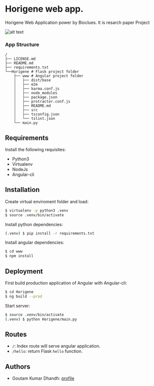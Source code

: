 Horigene web app. 
====

Horigene Web Application power by Bioclues. It is resarch paper Project 

![alt text](https://github.com/goutamdh/Horigene/blob/master/app_Image/HorigeneServer.png?raw=true)

### App Structure
```
/
├── LICENSE.md
├── README.md
├── requirements.txt
└──Horigene # Flask project folder
    ├── www # Angular project folder
    │   ├── dist/base
    │   ├── e2e
    │   ├── karma.conf.js
    │   ├── node_modules
    │   ├── package.json
    │   ├── protractor.conf.js
    │   ├── README.md
    │   ├── src
    │   ├── tsconfig.json
    │   └── tslint.json
    └── main.py
```

Requirements
----

Install the following requisites:

- Python3
- Virtualenv
- NodeJs
- Angular-cli


Installation
----

Create virtual enviroment folder and load:
```sh
$ virtualenv -p python3 .venv
$ source .venv/bin/activate
```

Install python dependencies:
```sh
(.venv) $ pip install -r requirements.txt
```

Install angular dependencies:
```sh
$ cd www
$ npm install
```


Deployment
----

First build production application of Angular with Angular-cli:

```sh
$ cd Horigene
$ ng build --prod
```

Start server:
```sh
$ source .venv/bin/activate
(.venv) $ python Horigene/main.py
```

Routes
----
- `/`: Index route will serve angular application.
- `/hello`: return Flask `hello` function.

Authors
----

- Goutam Kumar Dhandh: [profile](https://github.com/goutamdh)
